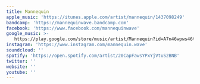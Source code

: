 ```yaml
---
title: Mannequin
apple_music: 'https://itunes.apple.com/artist/mannequin/1437098249'
bandcamp: 'https://mannequinwave.bandcamp.com'
facebook: 'https://www.facebook.com/mannequinwave'
google_music: >-
   https://play.google.com/store/music/artist/Mannequin?id=A7n46wpws46tg6e4t2ltkdwshx4
instagram: 'https://www.instagram.com/mannequin.wave'
soundcloud: ''
spotify: 'https://open.spotify.com/artist/20CapFawsYPxYjVtuS2BNB'
twitter: ''
website: ''
youtube: ''
---
```


